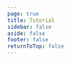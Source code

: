 ```yaml
---
page: true
title: Tutorial
sidebar: false
aside: false
footer: false
returnToTop: false
---
```


<script>
import { defineAsyncComponent } from 'vue'
import ReplLoading from '../helpers/ReplLoading.vue'

export default {
  components: {
    TutorialRepl: defineAsyncComponent({
      loader: () => import('./TutorialRepl.vue'),
      loadingComponent: ReplLoading
    })
  }
}
</script>

<ClientOnly>
  <TutorialRepl />
</ClientOnly>
